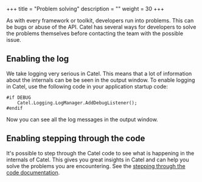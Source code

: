+++
title = "Problem solving" 
description = ""
weight = 30
+++

As with every framework or toolkit, developers run into problems. This can be bugs or abuse of the API. Catel has several ways for developers to solve the problems themselves before contacting the team with the possible issue.

## Enabling the log

We take logging very serious in Catel. This means that a lot of information about the internals can be be seen in the output window. To enable logging in Catel, use the following code in your application startup code:

```
#if DEBUG
    Catel.Logging.LogManager.AddDebugListener();
#endif
```

Now you can see all the log messages in the output window.

## Enabling stepping through the code

It's possible to step through the Catel code to see what is happening in the internals of Catel. This gives you great insights in Catel and can help you solve the problems you are encountering. See the [stepping through the code documentation](Stepping_through_the_code).


